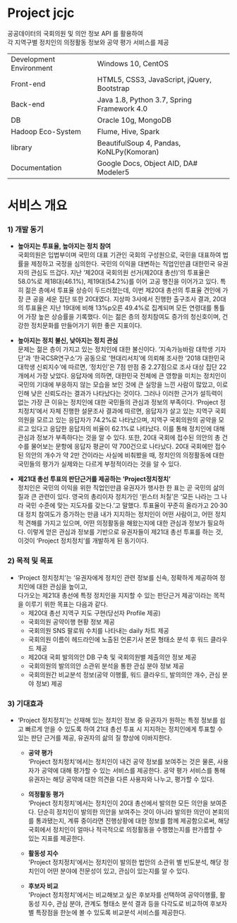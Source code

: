 # Project jcjc
공공데이터의 국회의원 및 의안 정보 API 를 활용하여  
각 지역구별 정치인의 의정활동 정보와 공약 평가 서비스를 제공

|  |  |
| :------------ | :----------- |   
| Development Environment | Windows 10, CentOS |  
| Front-end | HTML5, CSS3, JavaScript, jQuery, Bootstrap |  
| Back-end | Java 1.8, Python 3.7, Spring Framework 4.0 |  
| DB | Oracle 10g, MongoDB |  
| Hadoop Eco-System | Flume, Hive, Spark |  
| library | BeautifulSoup 4, Pandas, KoNLPy(Komoran) |  
| Documentation | Google Docs, Object AID, DA# Modeler5 ||  
  
  
# 서비스 개요
### 1) 개발 동기
 - __높아지는 투표율, 높아지는 정치 참여__  
  국회의원은 입법부이며 국민의 대표 기관인 국회의 구성원으로, 국민을 대표하여 법률을 제정하고 국정을 심의한다. 국민의 이익을 대변하는 직업인만큼 대한민국 유권자의 관심도 뜨겁다. 지난 ‘제20대 국회의원 선거(제20대 총선)’의 투표율은 58.0%로 제18대(46.1%), 제19대(54.2%)를 이어 고공 행진을 이어가고 있다. 특히 젊은 층에서 투표율 상승이 두드러졌는데, 이번 제20대 총선의 투표율 견인에 가장 큰 공을 세운 집단 또한 20대였다. 지상파 3사에서 진행한 출구조사 결과, 20대의 투표율은 지난 19대에 비해 13%p오른 49.4%로 집계되며 모든 연령대를 통틀어 가장 높은 상승률을 기록했다. 이는 젊은 층의 정치참여도 증가의 청신호이며, 건강한 정치문화를 만들어가기 위한 좋은 지표이다.
  
- __높아지는 정치 불신, 낮아지는 정치 관심__  
  문제는 젊은 층이 가지고 있는 정치인에 대한 불신이다. ‘지속가능바람 대학생 기자단’과 ‘한국CSR연구소’가 공동으로 ‘현대리서치’에 의뢰해 조사한 ‘2018 대한민국 대학생 신뢰지수’에 따르면, ‘정치인’은 7점 만점 중 2.27점으로 조사 대상 집단 22개에서 가장 낮았다. 응답자에 의하면, 대한민국 전체에 큰 영향을 미치는 정치인이 국민의 기대에 부응하지 않는 모습을 보인 것에 큰 실망을 느낀 사람이 많았고, 이로 인해 낮은 신뢰도라는 결과가 나타났다는 것이다. 그러나 이러한 근거가 설득력이 없는 가장 큰 이유는 정치인에 대한 국민들의 관심과 정보의 부족이다. ‘Project 정치정치’에서 자체 진행한 설문조사 결과에 따르면, 응답자가 살고 있는 지역구 국회의원을 모르고 있는 응답자가 74.2%로 나타났으며, 지역구 국회의원의 공약을 모르고 있다고 응답한 응답자의 비율이 62.1%로 나타났다. 이를 통해 정치인에 대해 관심과 정보가 부족하다는 것을 알 수 있다. 또한, 20대 국회에 접수된 의안의 총 건수를 물어보는 문항에 응답자 평균이 약 700건으로 나타났다. 20대 국회에만 접수된 의안의 개수가 약 2만 건이라는 사실에 비춰봤을 때, 정치인의 의정활동에 대한 국민들의 평가가 실제와는 다르게 부정적이라는 것을 알 수 있다.
  
- __제21대 총선 투표의 판단근거를 제공하는 ‘Project정치정치’__  
  정치인은 국민의 이익을 위한 직업인만큼 유권자가 행사한 한 표는 곧 국민의 삶의 질과 큰 관련이 있다. 영국의 총리이자 정치가인 ‘윈스터 처칠’은 ‘모든 나라는 그 나라 국민 수준에 맞는 지도자를 갖는다.’고 말했다. 투표율이 꾸준히 올라가고 20·30대 정치 참여도가 증가하는 만큼 내가 지지하는 정치인이 어떤 사람이고, 어떤 정치적 견해를 가지고 있으며, 어떤 의정활동을 해왔는지에 대한 관심과 정보가 필요하다. 이렇게 얻은 관심과 정보를 기반으로 유권자들이 제21대 총선 투표를 하는 것, 이것이 ‘Project 정치정치’를 개발하게 된 동기이다.
   
### 2) 목적 및 목표
  - ‘Project 정치정치’는 ‘유권자에게 정치인 관련 정보를 신속, 정확하게 제공하여 정치인에 대한 관심을 높이고,  
  다가오는 제21대 총선에 특정 정치인을 지지할 수 있는 판단근거 제공’이라는 목적을 이루기 위한 목표는 다음과 같다.
    - 제20대 총선 지역구 지도 구현(당선자 Profile 제공)
    - 국회의원 공약이행 현황 정보 제공
    - 국회의원 SNS 팔로워 수치를 나타내는 daily 차트 제공
    - 국회의원 이름이 헤드라인에 노출된 언론기사 본문 형태소 분석 후 워드 클라우드 제공
    - 제20대 국회 발의의안 DB 구축 및 국회의원별 제출의안 정보 제공
    - 국회의원의 발의의안 소관위 분석을 통한 관심 분야 정보 제공
    - 국회의원간 비교분석 정보(공약 이행률, 워드 클라우드, 발의의안 개수, 관심 분야 정보) 제공

### 3) 기대효과
- ‘Project 정치정치’는 산재해 있는 정치인 정보 중 유권자가 원하는 특정 정보를 쉽고 빠르게 얻을 수 있도록 하여 21대 총선 투표 시 지지하는 정치인에게 투표할 수 있는 판단 근거를 제공, 유권자의 삶의 질 향상에 이바지한다.  

    - __공약 평가__  
      ‘Project 정치정치’에서는 정치인이 내건 공약 정보를 보여주는 것은 물론, 사용자가 공약에 대해 평가할 수 있는 서비스를 제공한다. 공약 평가 서비스를 통해 유권자는 해당 공약에 대한 의견을 다른 사용자와 나누고, 평가할 수 있다.

    - __의정활동 평가__  
      ‘Project 정치정치’에서는 정치인이 20대 총선에서 발의한 모든 의안을 보여준다. 단순히 정치인이 발의한 의안을 보여주는 것이 아니라 발의한 의안이 본회의를 통과됐는지, 계류 중이라면 진행상황에 대한 정보를 함께 제공함으로써, 해당 국회에서 정치인이 얼마나 적극적으로 의정활동을 수행했는지를 판가름할 수 있는 지표를 제공한다.

    - __활동성 지수__  
      'Project 정치정치’에서는 정치인이 발의한 법안의 소관위 별 빈도분석, 해당 정치인이 어떤 분야에 전문성이 있고, 관심이 있는지를 알 수 있다.

    - __후보자 비교__  
      'Project 정치정치’에서는 비교해보고 싶은 후보자를 선택하여 공약이행률, 활동성 지수, 관심 분야, 관계도 형태소 분석 결과 등을 다각도로 비교하여 후보자별 특장점을 한눈에 볼 수 있도록 비교분석 서비스를 제공한다.






